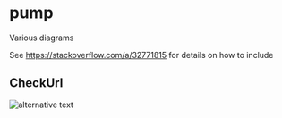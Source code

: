 # pump
Various diagrams

See https://stackoverflow.com/a/32771815 for details on how to include

## CheckUrl
![alternative text](http://www.plantuml.com/plantuml/proxy?cache=no&src=https://raw.githubusercontent.com/BIT-SDUB/pump/main/puml/checkUrl.puml)

<!--
## Test
![alternative text](http://www.plantuml.com/plantuml/proxy?cache=no&src=https://raw.githubusercontent.com/BIT-SDUB/pump/main/puml/test.puml)
-->
